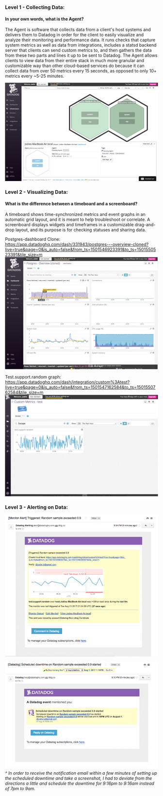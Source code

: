### Level 1 - Collecting Data:

#### In your own words, what is the Agent?
The Agent is software that collects data from a client's host systems and delivers them to Datadog in order for the client to easily visualize and analyze their monitoring and performance data. It runs checks that capture system metrics as well as data from integrations, includes a statsd backend server that clients can send custom metrics to, and then gathers the data from these two parts and lines it up to be sent to Datadog. The Agent allows clients to view data from their entire stack in much more granular and customizable way than other cloud-based services do because it can collect data from over 50 metrics every 15 seconds, as opposed to only 10+ metrics every ~5-25 minutes.

!['Screenshot of Host Map Page:'](/Screenshots/Host_Map.png)

### Level 2 - Visualizing Data:

#### What is the difference between a timeboard and a screenboard?
A timeboard shows time-synchronized metrics and event graphs in an automatic grid layout, and it is meant to help troubleshoot or correlate. A screenboard displays widgets and timeframes in a customizable drag-and-drop layout, and its purpose is for checking statuses and sharing data. 

Postgres-dashboard Clone: https://app.datadoghq.com/dash/331943/postgres---overview-cloned?live=true&page=0&is_auto=false&from_ts=1501546923391&to_ts=1501550523391&tile_size=m
![](/Screenshots/Postgres_Dashboard_Clone.png)

Test.support.random graph: https://app.datadoghq.com/dash/integration/custom%3Atest?live=true&page=0&is_auto=false&from_ts=1501547162584&to_ts=1501550762584&tile_size=m
![](/Screenshots/Test.support.random_Graph.png)

### Level 3 - Alerting on Data:

!['Screenshot of Alert Email:'](/Screenshots/Alert_Email.png)

!['Screenshot of Scheduled Downtime:'](/Screenshots/Scheduled_Downtime.png)
*^ In order to receive the notification email within a few minutes of setting up the scheduled downtime and take a screenshot, I had to deviate from the directions a little and schedule the downtime for 9:16pm to 9:16am instead of 7pm to 9am.*
